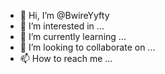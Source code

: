- 👋 Hi, I’m @BwireYyfty
- 👀 I’m interested in ...
- 🌱 I’m currently learning ...
- 💞️ I’m looking to collaborate on ...
- 📫 How to reach me ...

<!---
BwireYyfty/BwireYyfty is a ✨ special ✨ repository because its `README.md` (this file) appears on your GitHub profile.
You can click the Preview link to take a look at your changes.
--->
